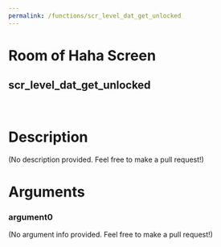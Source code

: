 ```yaml
---
permalink: /functions/scr_level_dat_get_unlocked
---
```

# Room of Haha Screen  
## scr_level_dat_get_unlocked  
&nbsp;  
# Description  
(No description provided. Feel free to make a pull request!) 
&nbsp;  
# Arguments
### argument0
(No argument info provided. Feel free to make a pull request!)
&nbsp;  


